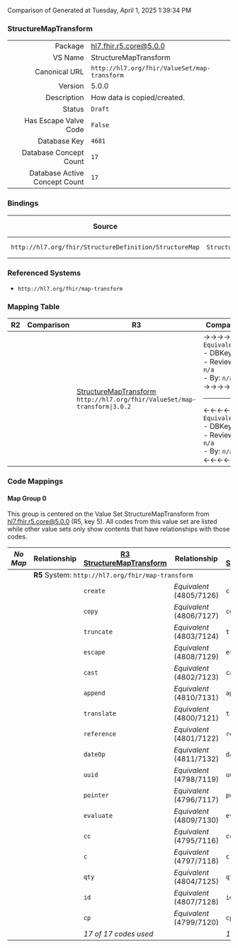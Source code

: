 Comparison of 
Generated at Tuesday, April 1, 2025 1:39:34 PM

### StructureMapTransform

|      |     |
| ---: | --- |
| Package | hl7.fhir.r5.core@5.0.0 |
| VS Name | StructureMapTransform |
| Canonical URL | `http://hl7.org/fhir/ValueSet/map-transform` |
| Version | 5.0.0 |
| Description | How data is copied/created. |
| Status | `Draft` |
| Has Escape Valve Code | `False` |
| Database Key | `4681` |
| Database Concept Count | `17` |
| Database Active Concept Count | `17` |
### Bindings

| Source | Element | Binding | Strength | Element Short |
| ------ | ------- | ------- | -------- | ------------- |
| `http://hl7.org/fhir/StructureDefinition/StructureMap` | `StructureMap.group.rule.target.transform` | `http://hl7.org/fhir/ValueSet/map-transform\|5.0.0` | `Required` | create \| copy + |

### Referenced Systems

* `http://hl7.org/fhir/map-transform`
### Mapping Table

| R2 | Comparison | R3 | Comparison | R4 | Comparison | R4B | Comparison | R5
| --- | --- | --- | --- | --- | --- | --- | --- | ---
| | | [StructureMapTransform](/docs/R3/ValueSets/StructureMapTransform.md)<br/> `http://hl7.org/fhir/ValueSet/map-transform\|3.0.2` | →→→→→→→<br/>`Equivalent`<br/>- DBKey: `510`<br/>- Reviewed: `n/a`<br/>- By: `n/a`<br/>→→→→→→→<hr/>←←←←←←←<br/>`Equivalent`<br/>- DBKey: `731`<br/>- Reviewed: `n/a`<br/>- By: `n/a`<br/>←←←←←←←| [StructureMapTransform](/docs/R4/ValueSets/StructureMapTransform.md)<br/> `http://hl7.org/fhir/ValueSet/map-transform\|4.0.1` | →→→→→→→<br/>`Equivalent`<br/>- DBKey: `1585`<br/>- Reviewed: `n/a`<br/>- By: `n/a`<br/>→→→→→→→<hr/>←←←←←←←<br/>`Equivalent`<br/>- DBKey: `1586`<br/>- Reviewed: `n/a`<br/>- By: `n/a`<br/>←←←←←←←| [StructureMapTransform](/docs/R4B/ValueSets/StructureMapTransform.md)<br/> `http://hl7.org/fhir/ValueSet/map-transform\|4.3.0` | →→→→→→→<br/>`Equivalent`<br/>- DBKey: `988`<br/>- Reviewed: `n/a`<br/>- By: `n/a`<br/>→→→→→→→<hr/>←←←←←←←<br/>`Equivalent`<br/>- DBKey: `1249`<br/>- Reviewed: `n/a`<br/>- By: `n/a`<br/>←←←←←←←| [StructureMapTransform](/docs/R5/ValueSets/StructureMapTransform.md)<br/> `http://hl7.org/fhir/ValueSet/map-transform\|5.0.0` 

### Code Mappings


#### Map Group 0

This group is centered on the Value Set StructureMapTransform from hl7.fhir.r5.core@5.0.0 (R5, key 5).
All codes from this value set are listed while other value sets only show contents that have relationships with those codes.

| *No Map* | Relationship | [R3 StructureMapTransform](/docs/R3/ValueSets/StructureMapTransform.md)| Relationship | [R4 StructureMapTransform](/docs/R4/ValueSets/StructureMapTransform.md)| Relationship | [R4B StructureMapTransform](/docs/R4B/ValueSets/StructureMapTransform.md)| Relationship | R5 StructureMapTransform
| --- | --- | --- | --- | --- | --- | --- | --- | ---
| <td colspan="8">**R5** System: `http://hl7.org/fhir/map-transform`
| | | `create`| _Equivalent_ <br/>(4805/7126)| `create`| _Equivalent_ <br/>(16434/16435)| `create`| _Equivalent_ <br/>(9377/11715)| **`create`**
| | | `copy`| _Equivalent_ <br/>(4806/7127)| `copy`| _Equivalent_ <br/>(16436/16437)| `copy`| _Equivalent_ <br/>(9378/11716)| **`copy`**
| | | `truncate`| _Equivalent_ <br/>(4803/7124)| `truncate`| _Equivalent_ <br/>(16438/16439)| `truncate`| _Equivalent_ <br/>(9375/11713)| **`truncate`**
| | | `escape`| _Equivalent_ <br/>(4808/7129)| `escape`| _Equivalent_ <br/>(16440/16441)| `escape`| _Equivalent_ <br/>(9380/11718)| **`escape`**
| | | `cast`| _Equivalent_ <br/>(4802/7123)| `cast`| _Equivalent_ <br/>(16442/16443)| `cast`| _Equivalent_ <br/>(9374/11712)| **`cast`**
| | | `append`| _Equivalent_ <br/>(4810/7131)| `append`| _Equivalent_ <br/>(16444/16445)| `append`| _Equivalent_ <br/>(9382/11720)| **`append`**
| | | `translate`| _Equivalent_ <br/>(4800/7121)| `translate`| _Equivalent_ <br/>(16446/16447)| `translate`| _Equivalent_ <br/>(9372/11710)| **`translate`**
| | | `reference`| _Equivalent_ <br/>(4801/7122)| `reference`| _Equivalent_ <br/>(16448/16449)| `reference`| _Equivalent_ <br/>(9373/11711)| **`reference`**
| | | `dateOp`| _Equivalent_ <br/>(4811/7132)| `dateOp`| _Equivalent_ <br/>(16450/16451)| `dateOp`| _Equivalent_ <br/>(9383/11721)| **`dateOp`**
| | | `uuid`| _Equivalent_ <br/>(4798/7119)| `uuid`| _Equivalent_ <br/>(16452/16453)| `uuid`| _Equivalent_ <br/>(9370/11708)| **`uuid`**
| | | `pointer`| _Equivalent_ <br/>(4796/7117)| `pointer`| _Equivalent_ <br/>(16454/16455)| `pointer`| _Equivalent_ <br/>(9368/11706)| **`pointer`**
| | | `evaluate`| _Equivalent_ <br/>(4809/7130)| `evaluate`| _Equivalent_ <br/>(16456/16457)| `evaluate`| _Equivalent_ <br/>(9381/11719)| **`evaluate`**
| | | `cc`| _Equivalent_ <br/>(4795/7116)| `cc`| _Equivalent_ <br/>(16458/16459)| `cc`| _Equivalent_ <br/>(9367/11705)| **`cc`**
| | | `c`| _Equivalent_ <br/>(4797/7118)| `c`| _Equivalent_ <br/>(16460/16461)| `c`| _Equivalent_ <br/>(9369/11707)| **`c`**
| | | `qty`| _Equivalent_ <br/>(4804/7125)| `qty`| _Equivalent_ <br/>(16462/16463)| `qty`| _Equivalent_ <br/>(9376/11714)| **`qty`**
| | | `id`| _Equivalent_ <br/>(4807/7128)| `id`| _Equivalent_ <br/>(16464/16465)| `id`| _Equivalent_ <br/>(9379/11717)| **`id`**
| | | `cp`| _Equivalent_ <br/>(4799/7120)| `cp`| _Equivalent_ <br/>(16466/16467)| `cp`| _Equivalent_ <br/>(9371/11709)| **`cp`**
| | | *17 of 17 codes used* | | *17 of 17 codes used* | | *17 of 17 codes used* | | *17 of 17 codes used* 

